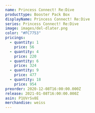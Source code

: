 ```yaml
---
name: Princess Connect! Re:Dive
producttype: Booster Pack Box
displayName: Princess Connect! Re:Dive
series: Princess Connect! Re:Dive
image: images/del-dlater.png
color: "#FC7753"
pricings:
  - quantity: 1
    price: 56
  - quantity: 4
    price: 220
  - quantity: 6
    price: 324
  - quantity: 9
    price: 477
  - quantity: 18
    price: 954
preorder: 2020-12-08T16:00:00.000Z
release: 2021-01-08T16:00:00.000Z
asin: P1UVrSv8E
merchandise: weiss
---
```


